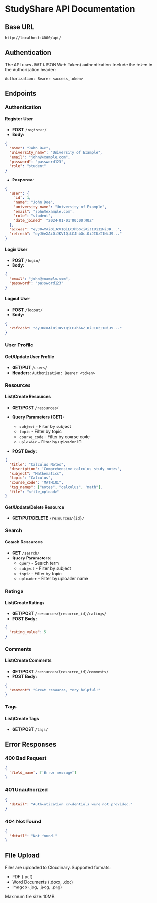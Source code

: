 # StudyShare API Documentation

## Base URL
```
http://localhost:8000/api/
```

## Authentication
The API uses JWT (JSON Web Token) authentication. Include the token in the Authorization header:
```
Authorization: Bearer <access_token>
```

## Endpoints

### Authentication

#### Register User
- **POST** `/register/`
- **Body:**
```json
{
  "name": "John Doe",
  "university_name": "University of Example",
  "email": "john@example.com",
  "password": "password123",
  "role": "student"
}
```
- **Response:**
```json
{
  "user": {
    "id": 1,
    "name": "John Doe",
    "university_name": "University of Example",
    "email": "john@example.com",
    "role": "student",
    "date_joined": "2024-01-01T00:00:00Z"
  },
  "access": "eyJ0eXAiOiJKV1QiLCJhbGciOiJIUzI1NiJ9...",
  "refresh": "eyJ0eXAiOiJKV1QiLCJhbGciOiJIUzI1NiJ9..."
}
```

#### Login User
- **POST** `/login/`
- **Body:**
```json
{
  "email": "john@example.com",
  "password": "password123"
}
```

#### Logout User
- **POST** `/logout/`
- **Body:**
```json
{
  "refresh": "eyJ0eXAiOiJKV1QiLCJhbGciOiJIUzI1NiJ9..."
}
```

### User Profile

#### Get/Update User Profile
- **GET/PUT** `/users/`
- **Headers:** `Authorization: Bearer <token>`

### Resources

#### List/Create Resources
- **GET/POST** `/resources/`
- **Query Parameters (GET):**
  - `subject` - Filter by subject
  - `topic` - Filter by topic
  - `course_code` - Filter by course code
  - `uploader` - Filter by uploader ID

- **POST Body:**
```json
{
  "title": "Calculus Notes",
  "description": "Comprehensive calculus study notes",
  "subject": "Mathematics",
  "topic": "Calculus",
  "course_code": "MATH101",
  "tag_names": ["notes", "calculus", "math"],
  "file": "<file_upload>"
}
```

#### Get/Update/Delete Resource
- **GET/PUT/DELETE** `/resources/{id}/`

### Search

#### Search Resources
- **GET** `/search/`
- **Query Parameters:**
  - `query` - Search term
  - `subject` - Filter by subject
  - `topic` - Filter by topic
  - `uploader` - Filter by uploader name

### Ratings

#### List/Create Ratings
- **GET/POST** `/resources/{resource_id}/ratings/`
- **POST Body:**
```json
{
  "rating_value": 5
}
```

### Comments

#### List/Create Comments
- **GET/POST** `/resources/{resource_id}/comments/`
- **POST Body:**
```json
{
  "content": "Great resource, very helpful!"
}
```

### Tags

#### List/Create Tags
- **GET/POST** `/tags/`

## Error Responses

### 400 Bad Request
```json
{
  "field_name": ["Error message"]
}
```

### 401 Unauthorized
```json
{
  "detail": "Authentication credentials were not provided."
}
```

### 404 Not Found
```json
{
  "detail": "Not found."
}
```

## File Upload

Files are uploaded to Cloudinary. Supported formats:
- PDF (.pdf)
- Word Documents (.docx, .doc)
- Images (.jpg, .jpeg, .png)

Maximum file size: 10MB